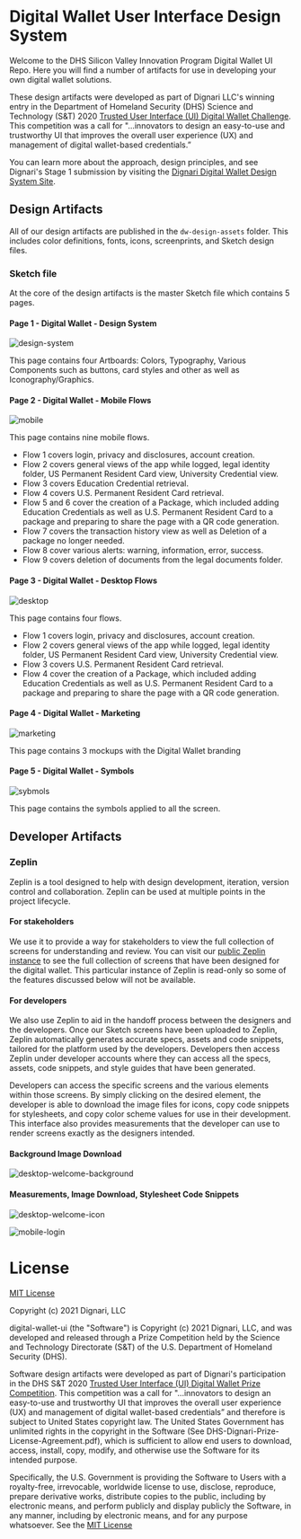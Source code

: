 # Digital Wallet User Interface Design System

Welcome to the DHS Silicon Valley Innovation Program Digital Wallet UI Repo. Here you will find a number of artifacts for use in developing your own digital wallet solutions.

These design artifacts were developed as part of Dignari LLC's winning entry in the Department of Homeland Security (DHS) Science and Technology (S&T) 2020 <a href="https://www.dhs.gov/science-and-technology/news/2020/09/08/news-release-st-new-prize-competition-user-interface-digital" target="_blank">Trusted User Interface (UI) Digital Wallet Challenge</a>. This competition was a call for "...innovators to design an easy-to-use and trustworthy UI that improves the overall user experience (UX) and management of digital wallet-based credentials.”

You can learn more about the approach, design principles, and see Dignari's Stage 1 submission by visiting the <a href="https://www.dignari.com/digitalwallet" target="_blank">Dignari Digital Wallet Design System Site</a>.

## Design Artifacts

All of our design artifacts are published in the `dw-design-assets` folder. This includes color definitions, fonts, icons, screenprints, and Sketch design files.

### Sketch file

At the core of the design artifacts is the master Sketch file which contains 5 pages.

#### Page 1 - Digital Wallet - Design System

![design-system](resources/dw_design_system.png)

This page contains four Artboards: Colors, Typography, Various Components such as buttons, card styles and other as well as Iconography/Graphics.

#### Page 2 - Digital Wallet - Mobile Flows

![mobile](resources/dw_mobile.png)

This page contains nine mobile flows.

- Flow 1 covers login, privacy and disclosures, account creation.
- Flow 2 covers general views of the app while logged, legal identity folder, US Permanent Resident Card view, University Credential view.
- Flow 3 covers Education Credential retrieval.
- Flow 4 covers U.S. Permanent Resident Card retrieval.
- Flow 5 and 6 cover the creation of a Package, which included adding Education Credentials as well as U.S. Permanent Resident Card to a package and preparing to share the page with a QR code generation.
- Flow 7 covers the transaction history view as well as Deletion of a package no longer needed.
- Flow 8 cover various alerts: warning, information, error, success.
- Flow 9 covers deletion of documents from the legal documents folder.

#### Page 3 - Digital Wallet - Desktop Flows

![desktop](resources/dw_desktop.png)

This page contains four flows.

- Flow 1 covers login, privacy and disclosures, account creation.
- Flow 2 covers general views of the app while logged, legal identity folder, US Permanent Resident Card view, University Credential view.
- Flow 3 covers U.S. Permanent Resident Card retrieval.
- Flow 4 cover the creation of a Package, which included adding Education Credentials as well as U.S. Permanent Resident Card to a package and preparing to share the page with a QR code generation.

#### Page 4 - Digital Wallet - Marketing

![marketing](resources/dw_marketing.png)

This page contains 3 mockups with the Digital Wallet branding

#### Page 5 - Digital Wallet - Symbols

![sybmols](resources/dw_symbols.png)

This page contains the symbols applied to all the screen.

## Developer Artifacts

### Zeplin 
Zeplin is a tool designed to help with design development, iteration, version control and collaboration. Zeplin can be used at multiple points in the project lifecycle. 

#### For stakeholders
We use it to provide a way for stakeholders to view the full collection of screens for understanding and review. You can visit our [public Zeplin instance](https://scene.zeplin.io/project/5fb41a91183b2377bdd3f4d0) to see the full collection of screens that have been designed for the digital wallet. This particular instance of Zeplin is read-only so some of the features discussed below will not be available. 

#### For developers
We also use Zeplin to aid in the handoff process between the designers and the developers. Once our Sketch screens have been uploaded to Zeplin, Zeplin automatically generates accurate specs, assets and code snippets, tailored for the platform used by the developers. Developers then access Zeplin under developer accounts where they can access all the specs, assets, code snippets, and style guides that have been generated. 

Developers can access the specific screens and the various elements within those screens. By simply clicking on the desired element, the developer is able to download the image files for icons, copy code snippets for stylesheets, and copy color scheme values for use in their development. This interface also provides measurements that the developer can use to render screens exactly as the designers intended.

#### Background Image Download
![desktop-welcome-background](resources/zeplin_dev_dw_desktop_welcome_background.png)

#### Measurements, Image Download, Stylesheet Code Snippets
![desktop-welcome-icon](resources/zeplin_dev_dw_desktop_welcome_icon.png)


![mobile-login](resources/zeplin_dev_dw_mobile_login.png)


# License
 
[MIT License](LICENSE)

Copyright (c) 2021 Dignari, LLC

digital-wallet-ui (the "Software") is Copyright (c) 2021 Dignari, LLC, and was 
developed and released through a Prize Competition held by the Science and Technology 
Directorate (S&T) of the U.S. Department of Homeland Security (DHS).

Software design artifacts were developed as part of Dignari's participation 
in the DHS S&T 2020 <a href="https://www.dhs.gov/science-and-technology/news/2020/09/08/news-release-st-new-prize-competition-user-interface-digital" target="_blank">
Trusted User Interface (UI) Digital Wallet Prize Competition</a>. 
This competition was a call for "...innovators to design an easy-to-use and 
trustworthy UI that improves the overall user experience (UX) and management of 
digital wallet-based credentials” and therefore is subject to United States copyright
law. The United States Government has unlimited rights in the copyright in the Software
(See DHS-Dignari-Prize-License-Agreement.pdf), which is sufficient to allow end users 
to download, access, install, copy, modify, and otherwise use the Software for its intended purpose.

Specifically, the U.S. Government is providing the Software to Users with a 
royalty-free, irrevocable, worldwide license to use, disclose, reproduce, prepare 
derivative works, distribute copies to the public, including by electronic means, 
and perform publicly and display publicly the Software, in any manner, including by 
electronic means, and for any purpose whatsoever. See the [MIT License](LICENSE)
